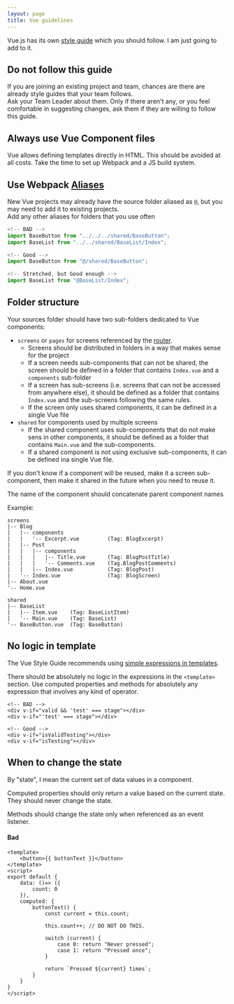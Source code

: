 ```yaml
---
layout: page
title: Vue guidelines
---
```


Vue.js has its own [style guide](https://vuejs.org/v2/style-guide/) which you should follow. I am just going to add to it.

Do not follow this guide
------------------------
If you are joining an existing project and team, chances are there are already style guides that your team follows.  
Ask your Team Leader about them. Only if there aren't any, or you feel comfortable in suggesting changes,
ask them if they are willing to follow this guide.

Always use Vue Component files
------------------------------
Vue allows defining templates directly in HTML. This should be avoided at all costs. Take the time to set up Webpack and a JS build system. 

Use Webpack [Aliases](https://webpack.js.org/configuration/resolve/#resolvealias)
-------------------
New Vue projects may already have the source folder aliased as `@`, but you may need to add it to existing projects.  
Add any other aliases for folders that you use often

```js
<!-- BAD -->
import BaseButton from "../../../shared/BaseButton";
import BaseList from "../../shared/BaseList/Index";

<!-- Good -->
import BaseButton from "@/shared/BaseButton";

<!-- Stretched, but Good enough -->
import BaseList from "@BaseList/Index";

```

Folder structure
----------------
Your sources folder should have two sub-folders dedicated to Vue components:

- `screens` or `pages` for screens referenced by the [router](https://router.vuejs.org/).
    - Screens should be distributed in folders in a way that makes sense for the project
    - If a screen needs sub-components that can not be shared, the screen should be defined in a folder that contains `Index.vue` and a `components` sub-folder
    - If a screen has sub-screens (i.e. screens that can not be accessed from anywhere else), it should be defined as a folder that contains `Index.vue` and the sub-screens following the same rules. 
    - If the screen only uses shared components, it can be defined in a single Vue file
- `shared` for components used by multiple screens
    - If the shared component uses sub-components that do not make sens in other components, it should be defined as a folder that contains `Main.vue` and the sub-components.
    - If a shared component is not using exclusive sub-components, it can be defined ina single Vue file.

If you don't know if a component will be reused, make it a screen sub-component, then make it shared in the future when you need to reuse it.

The name of the component should concatenate parent component names

Example:
```
screens
|-- Blog
|   |-- components
|   |   '-- Excerpt.vue         (Tag: BlogExcerpt)
|   |-- Post
|   |   |-- components
|   |   |   |-- Title.vue       (Tag: BlogPostTitle)
|   |   |   '-- Comments.vue    (Tag.BlogPostComments)
|   |   |-- Index.vue           (Tag: BlogPost)
|   '-- Index.vue               (Tag: BlogScreen)
|-- About.vue
'-- Home.vue

shared
|-- BaseList
|   |-- Item.vue    (Tag: BaseListItem)
|   '-- Main.vue    (Tag: BaseList)
'-- BaseButton.vue  (Tag: BaseButton)
```

No logic in template
--------------------
The Vue Style Guide recommends using [simple expressions in templates](https://vuejs.org/v2/style-guide/#Simple-expressions-in-templates-strongly-recommended).

There should be absolutely no logic in the expressions in the `<template>` section.
Use computed properties and methods for absolutely any expression that involves any kind of operator.

```vue
<!-- BAD -->
<div v-if="valid && 'test' === stage"></div>
<div v-if="'test' === stage"></div>

<!-- Good -->
<div v-if="isValidTesting"></div>
<div v-if="isTesting"></div>
```

When to change the state
------------------------
By "state", I mean the current set of data values in a component.

Computed properties should only return a value based on the current state. They should never change the state.

Methods should change the state only when referenced as an event listener.

#### Bad
```vue
<template>
    <button>{{ buttonText }}</button>
</template>
<script>
export default {
    data: ()=> ({
        count: 0
    }),
    computed: {
        buttonText() {
            const current = this.count;
            
            this.count++; // DO NOT DO THIS.
            
            switch (current) {
                case 0: return "Never pressed";
                case 1: return "Pressed once";
            }
            
            return `Pressed ${current} times`;
        }
    }
}
</script>
```